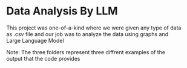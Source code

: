 # Data Analysis By LLM
This project was one-of-a-kind where we were given any type of data  
as .csv file and our job was to analyze the data using graphs and  
Large Language Model

Note: The three folders represent three diffrent examples of the  
output that the code provides 
